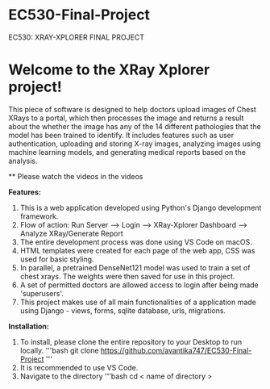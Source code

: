 # EC530-Final-Project
EC530: XRAY-XPLORER FINAL PROJECT

# Welcome to the XRay Xplorer project!

This piece of software is designed to help doctors upload images of Chest XRays to a portal, which then processes the image and returns a result about the whether the image has any of the 14 different pathologies that the model has been trained to identify. It includes features such as user authentication, uploading and storing X-ray images, analyzing images using machine learning models, and generating medical reports based on the analysis.

** Please watch the videos in the videos

**Features:** <br>
1. This is a web application developed using Python's Django development framework.
2. Flow of action: Run Server --> Login --> XRay-Xplorer Dashboard --> Analyze XRay/Generate Report
3. The entire development process was done using VS Code on macOS.
4. HTML templates were created for each page of the web app, CSS was used for basic styling.
5. In parallel, a pretrained DenseNet121 model was used to train a set of chest xrays. The weights were then saved for use in this project.
6. A set of permitted doctors are allowed access to login after being made 'superusers'. 
7. This project makes use of all main functionalities of a application made using Django - views, forms, sqlite database, urls, migrations.

**Installation:** <br>
1. To install, please clone the entire repository to your Desktop to run locally.
   '''bash
   git clone https://github.com/avantika747/EC530-Final-Project
   '''
2. It is recommended to use VS Code.
3. Navigate to the directory
   '''bash
   cd < name of directory >
